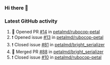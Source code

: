 ### Hi there 👋


### Latest GitHub activity
<!--START_SECTION:activity-->
1. 💪 Opened PR [#14](https://github.com/petalmd/rubocop-petal/pull/14) in [petalmd/rubocop-petal](https://github.com/petalmd/rubocop-petal)
2. ❗️ Opened issue [#13](https://github.com/petalmd/rubocop-petal/issues/13) in [petalmd/rubocop-petal](https://github.com/petalmd/rubocop-petal)
3. ❗️ Closed issue [#81](https://github.com/petalmd/bright_serializer/issues/81) in [petalmd/bright_serializer](https://github.com/petalmd/bright_serializer)
4. 🎉 Merged PR [#88](https://github.com/petalmd/bright_serializer/pull/88) in [petalmd/bright_serializer](https://github.com/petalmd/bright_serializer)
5. ❗️ Closed issue [#10](https://github.com/petalmd/rubocop-petal/issues/10) in [petalmd/rubocop-petal](https://github.com/petalmd/rubocop-petal)
<!--END_SECTION:activity-->

<!--
**Bhacaz/bhacaz** is a ✨ _special_ ✨ repository because its `README.md` (this file) appears on your GitHub profile.

Here are some ideas to get you started:

- 🔭 I’m currently working on ...
- 🌱 I’m currently learning ...
- 👯 I’m looking to collaborate on ...
- 🤔 I’m looking for help with ...
- 💬 Ask me about ...
- 📫 How to reach me: ...
- 😄 Pronouns: ...
- ⚡ Fun fact: ...
-->
